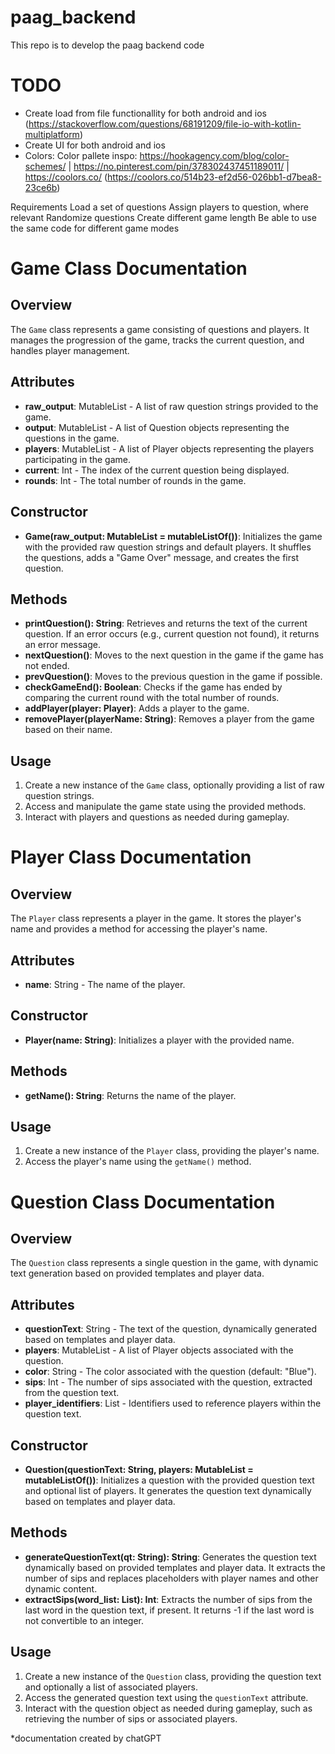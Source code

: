 # paag_backend
This repo is to develop the paag backend code

# TODO 
- Create load from file functionallity for both android and ios (https://stackoverflow.com/questions/68191209/file-io-with-kotlin-multiplatform)
- Create UI for both android and ios
- Colors: Color pallete inspo: https://hookagency.com/blog/color-schemes/ | https://no.pinterest.com/pin/378302437451189011/ | https://coolors.co/ (https://coolors.co/514b23-ef2d56-026bb1-d7bea8-23ce6b)


Requirements
Load a set of questions
Assign players to question, where relevant
Randomize questions
Create different game length
Be able to use the same code for different game modes


# Game Class Documentation

## Overview
The `Game` class represents a game consisting of questions and players. It manages the progression of the game, tracks the current question, and handles player management.

## Attributes
- **raw_output**: MutableList<String> - A list of raw question strings provided to the game.
- **output**: MutableList<Question> - A list of Question objects representing the questions in the game.
- **players**: MutableList<Player> - A list of Player objects representing the players participating in the game.
- **current**: Int - The index of the current question being displayed.
- **rounds**: Int - The total number of rounds in the game.

## Constructor
- **Game(raw_output: MutableList<String> = mutableListOf())**: Initializes the game with the provided raw question strings and default players. It shuffles the questions, adds a "Game Over" message, and creates the first question.

## Methods
- **printQuestion(): String**: Retrieves and returns the text of the current question. If an error occurs (e.g., current question not found), it returns an error message.
- **nextQuestion()**: Moves to the next question in the game if the game has not ended.
- **prevQuestion()**: Moves to the previous question in the game if possible.
- **checkGameEnd(): Boolean**: Checks if the game has ended by comparing the current round with the total number of rounds.
- **addPlayer(player: Player)**: Adds a player to the game.
- **removePlayer(playerName: String)**: Removes a player from the game based on their name.

## Usage
1. Create a new instance of the `Game` class, optionally providing a list of raw question strings.
2. Access and manipulate the game state using the provided methods.
3. Interact with players and questions as needed during gameplay.


# Player Class Documentation

## Overview
The `Player` class represents a player in the game. It stores the player's name and provides a method for accessing the player's name.

## Attributes
- **name**: String - The name of the player.

## Constructor
- **Player(name: String)**: Initializes a player with the provided name.

## Methods
- **getName(): String**: Returns the name of the player.

## Usage
1. Create a new instance of the `Player` class, providing the player's name.
2. Access the player's name using the `getName()` method.
  

# Question Class Documentation

## Overview
The `Question` class represents a single question in the game, with dynamic text generation based on provided templates and player data.

## Attributes
- **questionText**: String - The text of the question, dynamically generated based on templates and player data.
- **players**: MutableList<Player> - A list of Player objects associated with the question.
- **color**: String - The color associated with the question (default: "Blue").
- **sips**: Int - The number of sips associated with the question, extracted from the question text.
- **player_identifiers**: List<String> - Identifiers used to reference players within the question text.

## Constructor
- **Question(questionText: String, players: MutableList<Player> = mutableListOf())**: Initializes a question with the provided question text and optional list of players. It generates the question text dynamically based on templates and player data.

## Methods
- **generateQuestionText(qt: String): String**: Generates the question text dynamically based on provided templates and player data. It extracts the number of sips and replaces placeholders with player names and other dynamic content.
- **extractSips(word_list: List<String>): Int**: Extracts the number of sips from the last word in the question text, if present. It returns -1 if the last word is not convertible to an integer.

## Usage
1. Create a new instance of the `Question` class, providing the question text and optionally a list of associated players.
2. Access the generated question text using the `questionText` attribute.
3. Interact with the question object as needed during gameplay, such as retrieving the number of sips or associated players.

*documentation created by chatGPT

